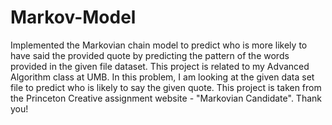 # Markov-Model
Implemented the Markovian chain model to predict who is more likely to have said the provided quote by predicting the pattern of the words provided in the given file dataset. 
This project is related to my Advanced Algorithm class at UMB. 
In this problem, I am looking at the given data set file to predict who is likely to say the given quote. 
This project is taken from the Princeton Creative assignment website - "Markovian Candidate".
Thank you!
